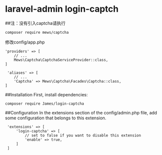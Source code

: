 laravel-admin login-captch
======
##注：没有引入captcha请执行

    composer require mews/captcha

修改config/app.php
    
    'providers' => [
        // ...
        Mews\Captcha\CaptchaServiceProvider::class,
    ]   

     'aliases' => [
        // ...
        'Captcha' => Mews\Captcha\Facades\Captcha::class,
    ]

##Installation
First, install dependencies:

 `composer require James/login-captcha`
 
##Configuration
 In the extensions section of the config/admin.php file, add some configuration that belongs to this extension.
 
     'extensions' => [
         'login-captcha' => [
             // set to false if you want to disable this extension
             'enable' => true,
         ]
     ]
 
 